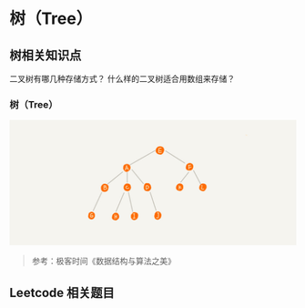 # 树（Tree）

## 树相关知识点

二叉树有哪几种存储方式？
什么样的二叉树适合用数组来存储？

### 树（Tree）

![image](https://github.com/lijiredback/javascript-algorithm/blob/master/src/imgs/tree.jpg)

> 参考：极客时间《数据结构与算法之美》

## Leetcode 相关题目

